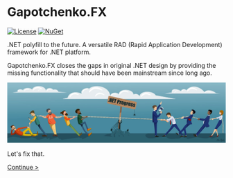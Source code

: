 # Gapotchenko.FX

[![License](https://img.shields.io/badge/license-MIT-green.svg)](LICENSE)
[![NuGet](https://img.shields.io/nuget/v/Gapotchenko.FX.svg)](https://www.nuget.org/packages/Gapotchenko.FX)

.NET polyfill to the future. A versatile RAD (Rapid Application Development) framework for .NET platform.

Gapotchenko.FX closes the gaps in original .NET design by providing the missing functionality that should have been mainstream since long ago.

![.NET Progress 2012 - 2018](Documentation/Assets/dotnet_progress_2018.jpg?raw=true ".NET Progress 2012 - 2018")

Let's fix that.

[Continue >](Source/Gapotchenko.FX#gapotchenkofx)
